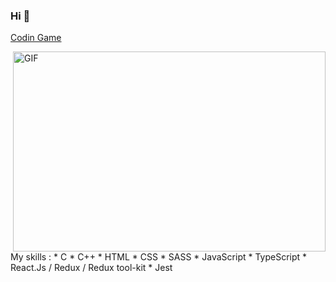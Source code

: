 ### Hi 👋

[Codin Game](https://www.codingame.com/profile/483153482d024ace59b7a1d5747b560c6730432)  

<img align="right" alt="GIF" src="https://github.com/nnieddu/nnieddu/blob/main/code.gifraw=true" width="500" height="320" />
My skills :
* C
* C++
* HTML
* CSS
* SASS
* JavaScript
* TypeScript
* React.Js / Redux / Redux tool-kit
* Jest
<!-- ![](https://visitor-badge.laobi.icu/badge?page_id=nnieddu) -->
